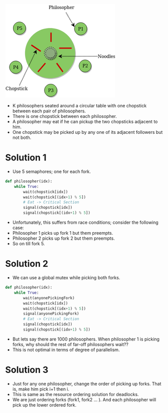 ![Dining Philosophers](assets/dining-philosopher.png)

- K philosophers seated around a circular table with one chopstick between each pair of philosophers.
- There is one chopstick between each philosopher.
- A philosopher may eat if he can pickup the two chopsticks adjacent to him.
- One chopstick may be picked up by any one of its adjacent followers but not both.

# Solution 1

- Use 5 semaphores; one for each fork.

```python
def philosopher(idx):
    while True:
        wait(chopstick[idx])
        wait(chopstick[(idx+1) % 5])
        # Eat -> Critical Section
        signal(chopstick[idx])
        signal(chopstick[(idx+1) % 5])
```

- Unfortunately, this suffers from race conditions; consider the following case:
- Philosopher 1 picks up fork 1 but them preempts.
- Philosopher 2 picks up fork 2 but them preempts.
- So on till fork 5.

# Solution 2

-  We can use a global mutex while picking both forks.

```python
def philosopher(idx):
    while True:
        wait(anyonePickingFork)
        wait(chopstick[idx])
        wait(chopstick[(idx+1) % 5])
        signal(anyonePickingFork)
        # Eat -> Critical Section
        signal(chopstick[idx])
        signal(chopstick[(idx+1) % 5])
```

- But lets say there are 1000 philosophers. When philosopher 1 is picking forks, why should the rest of far-off philosophers wait??
- This is not optimal in terms of degree of parallelism.

# Solution 3

- Just for any one philosopher, change the order of picking up forks. That is, make him pick i+1 then i.
- This is same as the resource ordering solution for deadlocks.
- We are just ordering forks (fork1, fork2 ... ). And each philosopher will pick up the lower ordered fork.